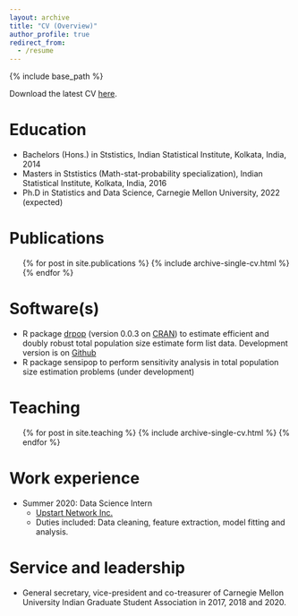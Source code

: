 ```yaml
---
layout: archive
title: "CV (Overview)"
author_profile: true
redirect_from:
  - /resume
---
```


{% include base_path %}

Download the latest CV [here](../files/CV_Manjari_Das_detailed.pdf).
 
Education
======
* Bachelors (Hons.) in Ststistics, Indian Statistical Institute, Kolkata, India, 2014
* Masters in Ststistics (Math-stat-probability specialization), Indian Statistical Institute, Kolkata, India, 2016
* Ph.D in Statistics and Data Science, Carnegie Mellon University, 2022 (expected)

Publications
======
  <ul>{% for post in site.publications %}
    {% include archive-single-cv.html %}
  {% endfor %}</ul>
  
Software(s)
======
* R package [drpop](https://CRAN.R-project.org/package=drpop) (version 0.0.3 on [CRAN](https://CRAN.R-project.org)) to estimate efficient and doubly robust total population size estimate form list data. Development version is on [Github](https://github.com/mqnjqrid/drpop)
* R package sensipop to perform sensitivity analysis in total population size estimation problems (under development)
  
Teaching
======
  <ul>{% for post in site.teaching %}
    {% include archive-single-cv.html %}
  {% endfor %}</ul>
  
Work experience
======
* Summer 2020: Data Science Intern
  * [Upstart Network Inc.](https://www.upstart.com/)
  * Duties included: Data cleaning, feature extraction, model fitting and analysis.


Service and leadership
======
* General secretary, vice-president and co-treasurer of Carnegie Mellon University Indian Graduate Student Association in 2017, 2018 and 2020.
